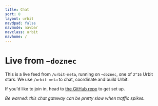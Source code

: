 ```yaml
---
title: Chat
sort: 0
layout: urbit
navdpad: false
navmode: navbar
navclass: urbit
navhome: /
---
```


# Live from `~doznec`

This is a live feed from `/urbit-meta`, running on `~doznec`, one of `2^16` Urbit stars.  We use `/urbit-meta` to chat, coordinate and build Urbit.

If you'd like to join in, head to [the GitHub repo](https://github.com/urbit/urbit) to get set up.

*Be warned: this chat gateway can be pretty slow when traffic spikes.*

<div class="mini-module">
<script src="/~/at/=home=/web/lib/js/urb.js" />
<script src="https://cdn.rawgit.com/seatgeek/react-infinite/0.8.0/dist/react-infinite.js" />
<script src="https://cdnjs.cloudflare.com/ajax/libs/moment.js/2.11.2/moment-with-locales.js" />
<script src="https://cdnjs.cloudflare.com/ajax/libs/moment-timezone/0.5.1/moment-timezone.js" />
<script src="/=home=/web/talk/main.js" />
<link href="/=home=/web/talk/main.css" rel="stylesheet" />
<talk chrono="reverse" station="home" audience-lock>
  <load />
</talk>
</div>
